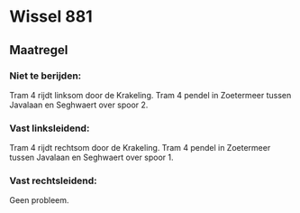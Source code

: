 # Wissel 881
## Maatregel
### Niet te berijden:
Tram 4 rijdt linksom door de Krakeling.
Tram 4 pendel in Zoetermeer tussen Javalaan en Seghwaert over spoor 2.
### Vast linksleidend:
Tram 4 rijdt rechtsom door de Krakeling.
Tram 4 pendel in Zoetermeer tussen Javalaan en Seghwaert over spoor 1.
### Vast rechtsleidend:
Geen probleem.

